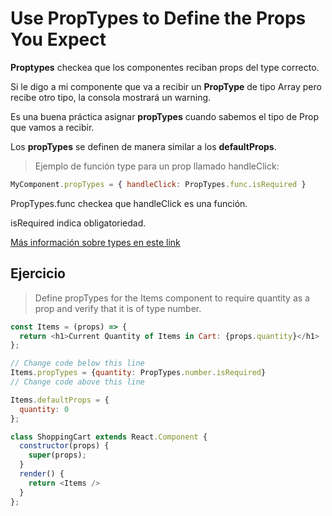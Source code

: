 # Use PropTypes to Define the Props You Expect

**Proptypes** checkea que los componentes reciban props del type correcto.

Si le digo a mi componente que va a recibir un **PropType** de tipo Array pero recibe otro tipo, la consola mostrará un warning.

Es una buena práctica asignar **propTypes** cuando sabemos el tipo de Prop que vamos a recibir.

Los **propTypes** se definen de manera similar a los **defaultProps**.

> Ejemplo de función type para un prop llamado handleClick:

```js
MyComponent.propTypes = { handleClick: PropTypes.func.isRequired }
```

PropTypes.func checkea que handleClick es una función.

isRequired indica obligatoriedad.

[Más información sobre types en este link](https://reactjs.org/docs/jsx-in-depth.html#specifying-the-react-element-type)

## Ejercicio

> Define propTypes for the Items component to require quantity as a prop and verify that it is of type number.

```js
const Items = (props) => {
  return <h1>Current Quantity of Items in Cart: {props.quantity}</h1>
};

// Change code below this line
Items.propTypes = {quantity: PropTypes.number.isRequired}
// Change code above this line

Items.defaultProps = {
  quantity: 0
};

class ShoppingCart extends React.Component {
  constructor(props) {
    super(props);
  }
  render() {
    return <Items />
  }
};
```

